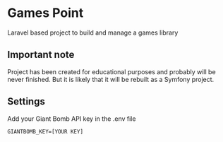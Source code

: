 # Games Point

Laravel based project to build and manage a games library

## Important note
Project has been created for educational purposes and probably will be never finished. But it is likely that it will be rebuilt as a Symfony project.

## Settings

Add your Giant Bomb API key in the .env file

```
GIANTBOMB_KEY=[YOUR KEY]
```
